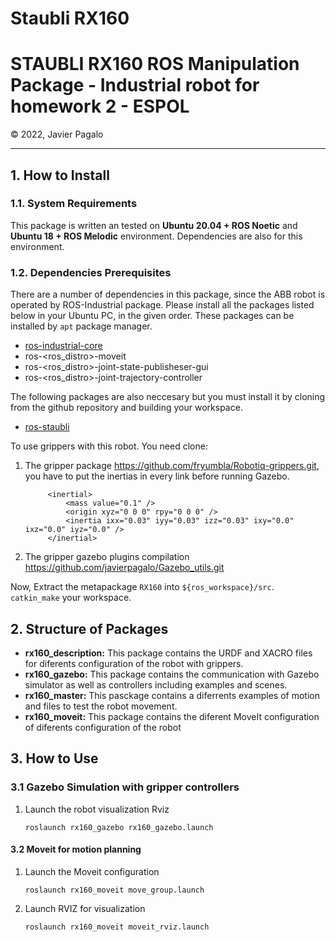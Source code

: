 # Staubli RX160
<h1 style="border:none"> STAUBLI RX160 ROS Manipulation Package - Industrial robot for homework 2 - ESPOL</h1>
&copy; 2022, Javier Pagalo

<hr>

## 1. How to Install

### 1.1. System Requirements

This package is written an tested on **Ubuntu 20.04 + ROS Noetic** and **Ubuntu 18 + ROS Melodic** environment. Dependencies are also for this environment.

### 1.2. Dependencies Prerequisites

There are a number of dependencies in this package, since the ABB robot is operated by ROS-Industrial package. Please install all the packages listed below in your Ubuntu PC, in the given order. These packages can be installed by `apt` package manager.

* [ros-industrial-core](https://github.com/ros-industrial/industrial_core.git)
* ros-<ros_distro>-moveit
* ros-<ros_distro>-joint-state-publisheser-gui
* ros-<ros_distro>-joint-trajectory-controller

The following packages are also neccesary but you must install it by cloning from the github repository and building your workspace.

* [ros-staubli](https://github.com/ros-industrial/staubli.git)


To use grippers with this robot. You need clone:

1. The gripper package https://github.com/fryumbla/Robotiq-grippers.git, you have to put the inertias in every link before running Gazebo.
   ```
        <inertial>
            <mass value="0.1" />
            <origin xyz="0 0 0" rpy="0 0 0" />
            <inertia ixx="0.03" iyy="0.03" izz="0.03" ixy="0.0" ixz="0.0" iyz="0.0" />
        </inertial>
   ```
2. The gripper gazebo plugins compilation https://github.com/javierpagalo/Gazebo_utils.git

Now, Extract the metapackage `RX160` into `${ros_workspace}/src`. `catkin_make` your workspace.

## 2. Structure of Packages

* **rx160_description:** This package contains the URDF and XACRO files for diferents configuration of the robot with grippers.
* **rx160_gazebo:** This package contains the communication with Gazebo simulator as well as controllers including examples and scenes.
* **rx160_master:** This pasckage contains a diferrents examples of motion and files to test the robot movement.
* **rx160_moveit:** This package contains the diferent MoveIt configuration of diferents configuration of the robot

## 3. How to Use

### 3.1 Gazebo Simulation with gripper controllers

1. Launch the robot visualization Rviz
   ```
   roslaunch rx160_gazebo rx160_gazebo.launch
   ```
#### 3.2 Moveit for motion planning

1. Launch the Moveit configuration
   ```
   roslaunch rx160_moveit move_group.launch
   ```

2. Launch RVIZ for visualization
   ```
   roslaunch rx160_moveit moveit_rviz.launch

   ```
